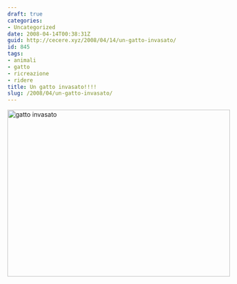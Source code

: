 ```yaml
---
draft: true
categories:
- Uncategorized
date: 2008-04-14T00:38:31Z
guid: http://cecere.xyz/2008/04/14/un-gatto-invasato/
id: 845
tags:
- animali
- gatto
- ricreazione
- ridere
title: Un gatto invasato!!!!
slug: /2008/04/un-gatto-invasato/
---
```


[<img src="http://farm3.static.flickr.com/2355/2086655338_220d5fe817.jpg" width="500" height="375" alt="gatto invasato" />](http://www.flickr.com/photos/krur/2086655338/ "gatto invasato di Humanist 2.0, su Flickr")